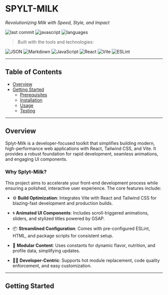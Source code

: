 # SPYLT-MILK

_Revolutionizing Milk with Speed, Style, and Impact_

![last commit](https://img.shields.io/github/last-commit/your-username/splyt-milk)
![javascript](https://img.shields.io/badge/javascript-78.6%25-yellow)
![languages](https://img.shields.io/github/languages/count/your-username/splyt-milk)

> Built with the tools and technologies:

![JSON](https://img.shields.io/badge/-JSON-black?logo=json&logoColor=white)
![Markdown](https://img.shields.io/badge/-Markdown-black?logo=markdown&logoColor=white)
![JavaScript](https://img.shields.io/badge/-JavaScript-black?logo=javascript)
![React](https://img.shields.io/badge/-React-black?logo=react)
![Vite](https://img.shields.io/badge/-Vite-black?logo=vite)
![ESLint](https://img.shields.io/badge/-ESLint-black?logo=eslint)

---

## Table of Contents

- [Overview](#overview)
- [Getting Started](#getting-started)
  - [Prerequisites](#prerequisites)
  - [Installation](#installation)
  - [Usage](#usage)
  - [Testing](#testing)

---

## Overview

Splyt-Milk is a developer-focused toolkit that simplifies building modern, high-performance web applications with React, Tailwind CSS, and Vite. It provides a robust foundation for rapid development, seamless animations, and engaging UI components.

### Why Splyt-Milk?

This project aims to accelerate your front-end development process while ensuring a polished, interactive user experience. The core features include:

- ⚙️ **Build Optimization**: Integrates Vite with React and Tailwind CSS for blazing-fast development and production builds.

- 🌀 **Animated UI Components**: Includes scroll-triggered animations, sliders, and stylized titles powered by GSAP.

- 📦 **Streamlined Configuration**: Comes with pre-configured ESLint, HTML, and package scripts for consistent setup.

- 🍶 **Modular Content**: Uses constants for dynamic flavor, nutrition, and profile data, simplifying updates.

- 👨‍💻 **Developer-Centric**: Supports hot module replacement, code quality enforcement, and easy customization.

---

## Getting Started

